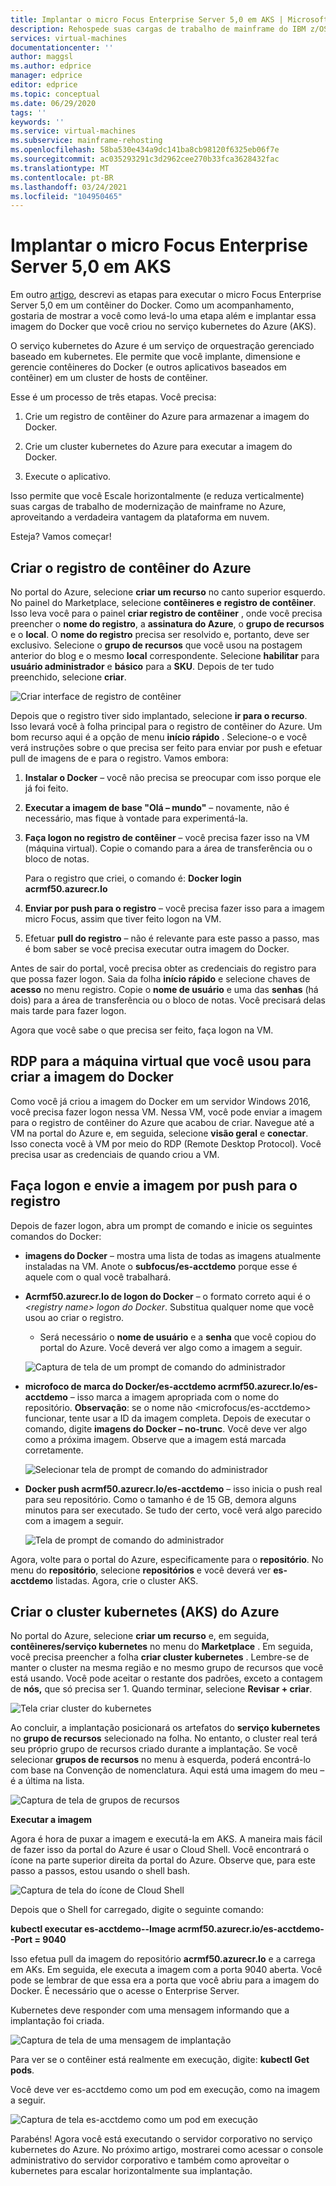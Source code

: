 ```yaml
---
title: Implantar o micro Focus Enterprise Server 5,0 em AKS | Microsoft Docs
description: Rehospede suas cargas de trabalho de mainframe do IBM z/OS usando o ambiente de desenvolvimento e teste micro Focus em VMs (máquinas virtuais) do Azure.
services: virtual-machines
documentationcenter: ''
author: maggsl
ms.author: edprice
manager: edprice
editor: edprice
ms.topic: conceptual
ms.date: 06/29/2020
tags: ''
keywords: ''
ms.service: virtual-machines
ms.subservice: mainframe-rehosting
ms.openlocfilehash: 58ba530e434a9dc141ba8cb98120f6325eb06f7e
ms.sourcegitcommit: ac035293291c3d2962cee270b33fca3628432fac
ms.translationtype: MT
ms.contentlocale: pt-BR
ms.lasthandoff: 03/24/2021
ms.locfileid: "104950465"
---
```

# <a name="deploy-micro-focus-enterprise-server-50-to-aks"></a>Implantar o micro Focus Enterprise Server 5,0 em AKS

Em outro [artigo](./run-enterprise-server-container.md), descrevi as etapas para executar o micro Focus Enterprise Server 5,0 em um contêiner do Docker. Como um acompanhamento, gostaria de mostrar a você como levá-lo uma etapa além e implantar essa imagem do Docker que você criou no serviço kubernetes do Azure (AKS).

O serviço kubernetes do Azure é um serviço de orquestração gerenciado baseado em kubernetes. Ele permite que você implante, dimensione e gerencie contêineres do Docker (e outros aplicativos baseados em contêiner) em um cluster de hosts de contêiner.

Esse é um processo de três etapas. Você precisa:

1.  Crie um registro de contêiner do Azure para armazenar a imagem do Docker.

2.  Crie um cluster kubernetes do Azure para executar a imagem do Docker.

3.  Execute o aplicativo.

Isso permite que você Escale horizontalmente (e reduza verticalmente) suas cargas de trabalho de modernização de mainframe no Azure, aproveitando a verdadeira vantagem da plataforma em nuvem.

Esteja? Vamos começar!

## <a name="create-the-azure-container-registry"></a>Criar o registro de contêiner do Azure

No portal do Azure, selecione **criar um recurso** no canto superior esquerdo. No painel do Marketplace, selecione **contêineres e** **registro de contêiner**. Isso leva você para o painel **criar registro de contêiner** , onde você precisa preencher o **nome do registro**, a **assinatura do Azure**, o **grupo de recursos** e o **local**. O **nome do registro** precisa ser resolvido e, portanto, deve ser exclusivo. Selecione o **grupo de recursos** que você usou na postagem anterior do blog e o mesmo **local** correspondente. Selecione **habilitar** para **usuário administrador** e **básico** para a **SKU**. Depois de ter tudo preenchido, selecione **criar**.

![Criar interface de registro de contêiner](media/deploy-image-1.png)

Depois que o registro tiver sido implantado, selecione **ir para o recurso**. Isso levará você à folha principal para o registro de contêiner do Azure. Um bom recurso aqui é a opção de menu **início rápido** . Selecione-o e você verá instruções sobre o que precisa ser feito para enviar por push e efetuar pull de imagens de e para o registro. Vamos embora:

1.  **Instalar o Docker** – você não precisa se preocupar com isso porque ele já foi feito.

2.  **Executar a imagem de base "Olá – mundo"** – novamente, não é necessário, mas fique à vontade para experimentá-la.

3.  **Faça logon no registro de contêiner** – você precisa fazer isso na VM (máquina virtual). Copie o comando para a área de transferência ou o bloco de notas.

    Para o registro que criei, o comando é: **Docker login acrmf50.azurecr.Io**

4.  **Enviar por push para o registro** – você precisa fazer isso para a imagem micro Focus, assim que tiver feito logon na VM.

5.  Efetuar **pull do registro** – não é relevante para este passo a passo, mas é bom saber se você precisa executar outra imagem do Docker.

Antes de sair do portal, você precisa obter as credenciais do registro para que possa fazer logon. Saia da folha **início rápido** e selecione chaves de **acesso** no menu registro. Copie o **nome de usuário** e uma das **senhas** (há dois) para a área de transferência ou o bloco de notas. Você precisará delas mais tarde para fazer logon.

Agora que você sabe o que precisa ser feito, faça logon na VM.

## <a name="rdp-to-the-virtual-machine-you-used-to-create-the-docker-image"></a>RDP para a máquina virtual que você usou para criar a imagem do Docker

Como você já criou a imagem do Docker em um servidor Windows 2016, você precisa fazer logon nessa VM. Nessa VM, você pode enviar a imagem para o registro de contêiner do Azure que acabou de criar. Navegue até a VM na portal do Azure e, em seguida, selecione **visão geral** e **conectar**. Isso conecta você à VM por meio do RDP (Remote Desktop Protocol). Você precisa usar as credenciais de quando criou a VM.

## <a name="log-in-and-push-the-image-to-the-registry"></a>Faça logon e envie a imagem por push para o registro

Depois de fazer logon, abra um prompt de comando e inicie os seguintes comandos do Docker:

-   **imagens do Docker** – mostra uma lista de todas as imagens atualmente instaladas na VM. Anote o **subfocus/es-acctdemo** porque esse é aquele com o qual você trabalhará.

-   **Acrmf50.azurecr.Io de logon do Docker** – o formato correto aqui é o *\<registry name\> logon do Docker*. Substitua qualquer nome que você usou ao criar o registro.

    -   Será necessário o **nome de usuário** e a **senha** que você copiou do portal do Azure. Você deverá ver algo como a imagem a seguir.

    ![Captura de tela de um prompt de comando do administrador](media/deploy-image-2.png)

-   **microfoco de marca do Docker/es-acctdemo acrmf50.azurecr.Io/es-acctdemo** – isso marca a imagem apropriada com o nome do repositório. **Observação**: se o nome não \<microfocus/es-acctdemo\> funcionar, tente usar a ID da imagem completa. Depois de executar o comando, digite **imagens do Docker – no-trunc**. Você deve ver algo como a próxima imagem. Observe que a imagem está marcada corretamente.

    ![Selecionar tela de prompt de comando do administrador](media/deploy-image-3.png)

-   **Docker push acrmf50.azurecr.Io/es-acctdemo** – isso inicia o push real para seu repositório. Como o tamanho é de 15 GB, demora alguns minutos para ser executado. Se tudo der certo, você verá algo parecido com a imagem a seguir.

    ![Tela de prompt de comando do administrador](media/deploy-image-4.png)

Agora, volte para o portal do Azure, especificamente para o **repositório**. No menu do **repositório**, selecione **repositórios** e você deverá ver **es-acctdemo** listadas. Agora, crie o cluster AKS.

## <a name="create-the-azure-kubernetes-aks-cluster"></a>Criar o cluster kubernetes (AKS) do Azure

No portal do Azure, selecione **criar um recurso** e, em seguida, **contêineres/serviço kubernetes** no menu do **Marketplace** . Em seguida, você precisa preencher a folha **criar cluster kubernetes** . Lembre-se de manter o cluster na mesma região e no mesmo grupo de recursos que você está usando. Você pode aceitar o restante dos padrões, exceto a contagem de **nós,** que só precisa ser 1. Quando terminar, selecione **Revisar + criar**.

![Tela criar cluster do kubernetes](media/deploy-image-5.png)

Ao concluir, a implantação posicionará os artefatos do **serviço kubernetes** no **grupo de recursos** selecionado na folha. No entanto, o cluster real terá seu próprio grupo de recursos criado durante a implantação. Se você selecionar **grupos de recursos** no menu à esquerda, poderá encontrá-lo com base na Convenção de nomenclatura. Aqui está uma imagem do meu – é a última na lista.

![Captura de tela de grupos de recursos](media/deploy-image-6.png)

**Executar a imagem**

Agora é hora de puxar a imagem e executá-la em AKS. A maneira mais fácil de fazer isso da portal do Azure é usar o Cloud Shell. Você encontrará o ícone na parte superior direita da portal do Azure. Observe que, para este passo a passos, estou usando o shell bash.

![Captura de tela do ícone de Cloud Shell](media/deploy-image-7.png)

Depois que o Shell for carregado, digite o seguinte comando:

**kubectl executar es-acctdemo--Image acrmf50.azurecr.io/es-acctdemo--Port = 9040**

Isso efetua pull da imagem do repositório **acrmf50.azurecr.Io** e a carrega em AKs. Em seguida, ele executa a imagem com a porta 9040 aberta. Você pode se lembrar de que essa era a porta que você abriu para a imagem do Docker. É necessário que o acesse o Enterprise Server.

Kubernetes deve responder com uma mensagem informando que a implantação foi criada.

![Captura de tela de uma mensagem de implantação](media/deploy-image-8.jpg)

Para ver se o contêiner está realmente em execução, digite: **kubectl Get pods**.

Você deve ver es-acctdemo como um pod em execução, como na imagem a seguir.

![Captura de tela es-acctdemo como um pod em execução](media/deploy-image-9.png)

Parabéns! Agora você está executando o servidor corporativo no serviço kubernetes do Azure. No próximo artigo, mostrarei como acessar o console administrativo do servidor corporativo e também como aproveitar o kubernetes para escalar horizontalmente sua implantação.
